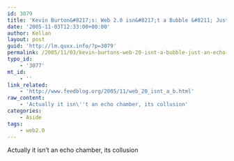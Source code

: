 ```yaml
---
id: 3079
title: 'Kevin Burton&#8217;s: Web 2.0 isn&#8217;t a Bubble &#8211; Just an Echo Chamber'
date: '2005-11-03T12:33:00+00:00'
author: Kellan
layout: post
guid: 'http://lm.quxx.info/?p=3079'
permalink: /2005/11/03/kevin-burtons-web-20-isnt-a-bubble-just-an-echo-chamber/
typo_id:
    - '3077'
mt_id:
    - ''
link_related:
    - 'http://www.feedblog.org/2005/11/web_20_isnt_a_b.html'
raw_content:
    - 'Actually it isn\''t an echo chamber, its collusion'
categories:
    - Aside
tags:
    - web2.0
---
```


Actually it isn’t an echo chamber, its collusion